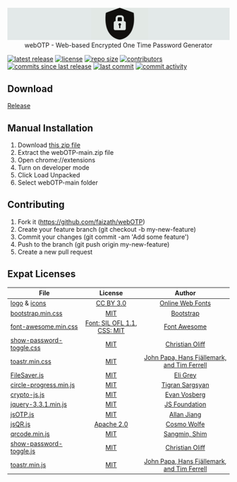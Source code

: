 <p align="center">
<a href="https://github.com/faizath/webOTP"><img src="logo.png" /></a>
webOTP - Web-based Encrypted One Time Password Generator
</p>

[![latest release](https://img.shields.io/github/release/faizath/webOTP.svg)](https://github.com/faizath/webOTP/releases)
[![license](https://img.shields.io/github/license/faizath/webOTP.svg)](https://github.com/faizath/webOTP/blob/main/LICENSE)
[![repo size](https://img.shields.io/github/repo-size/faizath/webOTP.svg)](https://github.com/faizath/webOTP)
[![contributors](https://img.shields.io/github/contributors/faizath/webOTP.svg)](https://github.com/faizath/webOTP/graphs/contributors)
[![commits since last release](https://img.shields.io/github/commits-since/faizath/webOTP/latest.svg)](https://github.com/faizath/webOTP/commits/main)
[![last commit](https://img.shields.io/github/last-commit/faizath/webOTP.svg)](https://github.com/faizath/webOTP/commits/main)
[![commit activity](https://img.shields.io/github/commit-activity/y/faizath/webOTP.svg)](https://github.com/faizath/webOTP/commits/main)

## Download

[Release](https://github.com/faizath/webOTP/releases)

## Manual Installation

1. Download [this zip file](https://github.com/faizath/webOTP/archive/refs/heads/main.zip)
2. Extract the webOTP-main.zip file
3. Open chrome://extensions
4. Turn on developer mode
5. Click Load Unpacked
6. Select webOTP-main folder

## Contributing
1.  Fork it (https://github.com/faizath/webOTP)
2.  Create your feature branch (git checkout -b my-new-feature)
3.  Commit your changes (git commit -am 'Add some feature')
4.  Push to the branch (git push origin my-new-feature)
5.  Create a new pull request

## Expat Licenses

File | License | Author 
---- |:-------:|:------:
[logo](https://github.com/faizath/webOTP/blob/main/logo.png) & [icons](https://github.com/faizath/webOTP/tree/main/src/icons) | [CC BY 3.0](https://creativecommons.org/licenses/by/3.0/) | [Online Web Fonts](https://www.onlinewebfonts.com)
[bootstrap.min.css](https://raw.githubusercontent.com/faizath/webOTP/main/src/css/bootstrap.min.css) | [MIT](https://github.com/twbs/bootstrap/blob/main/LICENSE) | [Bootstrap](https://github.com/twbs)
[font-awesome.min.css](https://raw.githubusercontent.com/faizath/webOTP/main/src/css/font-awesome.min.css) | [Font: SIL OFL 1.1, CSS: MIT](https://fontawesome.com/license) | [Font Awesome](https://fontawesome.com/)
[show-password-toggle.css](https://raw.githubusercontent.com/faizath/webOTP/main/src/css/show-password-toggle.css) | [MIT](https://github.com/coliff/bootstrap-show-password-toggle/blob/main/LICENSE) | [Christian Oliff](https://github.com/coliff)
[toastr.min.css](https://raw.githubusercontent.com/faizath/webOTP/main/src/css/toastr.min.css) | [MIT](https://github.com/CodeSeven/toastr/blob/master/LICENSE) | [John Papa, Hans Fjällemark, and Tim Ferrell](https://github.com/CodeSeven)
[FileSaver.js](https://raw.githubusercontent.com/faizath/webOTP/main/src/js/FileSaver.js) | [MIT](https://github.com/eligrey/FileSaver.js/blob/master/LICENSE.md) | [Eli Grey](https://github.com/eligrey)
[circle-progress.min.js](https://raw.githubusercontent.com/faizath/webOTP/main/src/js/circle-progress.min.js) | [MIT](https://github.com/tigrr/circle-progress/blob/master/LICENSE) | [Tigran Sargsyan](https://github.com/tigrr)
[crypto-js.js](https://raw.githubusercontent.com/faizath/webOTP/main/src/js/crypto-js.js) | [MIT](https://github.com/brix/crypto-js/blob/master/LICENSE) | [Evan Vosberg](https://github.com/evanvosberg)
[jquery-3.3.1.min.js](https://raw.githubusercontent.com/faizath/webOTP/main/src/js/jquery-3.3.1.min.js) | [MIT](https://jquery.org/license/) | [JS Foundation](https://jquery.org)
[jsOTP.js](https://raw.githubusercontent.com/faizath/webOTP/main/src/js/jsOTP.js) | [MIT](https://github.com/jiangts/JS-OTP/blob/master/LICENSE) | [Allan Jiang](https://github.com/jiangts)
[jsQR.js](https://raw.githubusercontent.com/faizath/webOTP/main/src/js/jsQR.js) | [Apache 2.0](https://github.com/cozmo/jsQR/blob/master/LICENSE) | [Cosmo Wolfe](https://github.com/cozmo)
[qrcode.min.js](https://raw.githubusercontent.com/faizath/webOTP/main/src/js/qrcode.min.js) | [MIT](https://github.com/davidshimjs/qrcodejs/blob/master/LICENSE) | [Sangmin, Shim](https://github.com/davidshimjs)
[show-password-toggle.js](https://raw.githubusercontent.com/faizath/webOTP/main/src/js/show-password-toggle.js) | [MIT](https://github.com/coliff/bootstrap-show-password-toggle/blob/main/LICENSE) | [Christian Oliff](https://github.com/coliff)
[toastr.min.js](https://raw.githubusercontent.com/faizath/webOTP/main/src/js/toastr.min.js) | [MIT](https://github.com/CodeSeven/toastr/blob/master/LICENSE) | [John Papa, Hans Fjällemark, and Tim Ferrell](https://github.com/CodeSeven)
